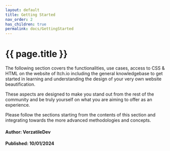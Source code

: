 ```yaml
---
layout: default
title: Getting Started
nav_order: 2
has_children: true
permalink: docs/GettingStarted
---
```


{{ page.title }}
======================

The following section covers the functionalities, use cases, access to CSS & HTML on the website of Itch.io including the general knowledgebase to get started in learning and understanding the design of your very own website beautification. 

These aspects are designed to make you stand out from the rest of the community and be truly yourself on what you are aiming to offer as an experience. 

Please follow the sections starting from the contents of this section and integrating towards the more advanced methodologies and concepts.

#### Author: VerzatileDev
#### Published: 10/01/2024